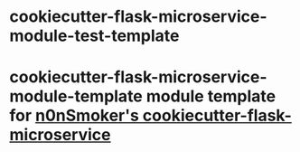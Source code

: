 # cookiecutter-flask-microservice-module-test-template
# cookiecutter-flask-microservice-module-template module template for [n0nSmoker's cookiecutter-flask-microservice](https://github.com/n0nSmoker/cookiecutter-flask-microservice)
